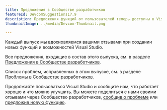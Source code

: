 ```yaml
---
title: Предложения в Сообществе разработчиков
featureId: DevcomSuggestions17.9
description: Предложения функций от пользователей теперь доступны в Visual Studio!
thumbnailImage: ../media/Devcom-Thumbnail.png

---
```



Каждый выпуск мы вдохновляемся вашими отзывами при создании новых функций и возможностей Visual Studio.

Все предложения, входящие в состав этого выпуска, см. в разделе [Предложения в Сообществе разработчиков](https://developercommunity.visualstudio.com/VisualStudio?q=%5BFixed+In%3A+Visual+Studio+2022+version+17.9%5D&ftype=idea).

Список проблем, исправленных в этом выпуске, см. в разделе [Проблемы в Сообществе разработчиков](https://developercommunity.visualstudio.com/VisualStudio?q=%5BFixed+In%3A+Visual+Studio+2022+version+17.9%5D&ftype=problem).

Продолжайте пользоваться Visual Studio и сообщите нам, что работает хорошо и что можно улучшить. Вы можете поделиться с нами своими отзывами через Сообщество разработчиков, [сообщив о проблеме](https://learn.microsoft.com/visualstudio/ide/how-to-report-a-problem-with-visual-studio) или [предложив новую функцию](https://developercommunity.visualstudio.com/VisualStudio/suggest).
